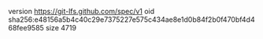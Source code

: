 version https://git-lfs.github.com/spec/v1
oid sha256:e48156a5b4c40c29e7375227e575c434ae8e1d0b84f2b0f470bf4d468fee9585
size 4719
